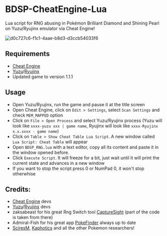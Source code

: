 # BDSP-CheatEngine-Lua
Lua script for RNG abusing in Pokémon Brilliant Diamond and Shining Pearl on Yuzu/Ryujinx emulator via Cheat Engine!

![d0c727c6-f1c1-4aae-b8d3-d3ccb54033f6](https://user-images.githubusercontent.com/20956021/142729380-3fd9c420-9f2e-4f6d-b225-23044c3be353.jpg)


## Requirements
* [Cheat Engine](https://www.cheatengine.org/downloads.php)
* [Yuzu](https://yuzu-emu.org/downloads/)/[Ryujinx](https://ryujinx.org/download)
* Updated game to version 1.1.1

## Usage
* Open Yuzu/Ryujinx, run the game and pause it at the title screen
* Open Cheat Engine, click on `Edit > Settings`, select `Scan Settings` and check `MEM_MAPPED` option
* Click on `File > Open Process` and select Yuzu/Ryujinx process (Yuzu will look like `xxxx-yuzu xxx | game name`, Ryujinx will look like `xxxx-Ryujinx x.x.xxxx - game name`)
* Click on `Table > Show Cheat Table Lua Script`. A new window called `Lua Script: Cheat Table` will appear
* Open `BDSP_RNG.lua` with a text editor, copy all its content and paste it in the window opened before.
* Click `Execute Script`. It will freeze for a bit, just wait until it will print the current state and advances in a new window
* If you want to stop the script press 0 or NumPad 0, it won't stop otherwhise


## Credits:
* [Cheat Engine](https://github.com/cheat-engine/cheat-engine) devs
* [Yuzu](https://github.com/yuzu-emu/yuzu)/[Ryujinx](https://github.com/Ryujinx/Ryujinx) devs
* zaksabeast for his great Rng Switch tool [CaptureSight](https://github.com/zaksabeast/CaptureSight/) (part of the code is taken from there)
* Admiral-Fish for his great app [PokeFinder](https://github.com/Admiral-Fish/PokeFinder) always up to date
* [SciresM](https://github.com/SciresM), [Kaphotics](https://github.com/kwsch) and all the other Pokemon researchers!
